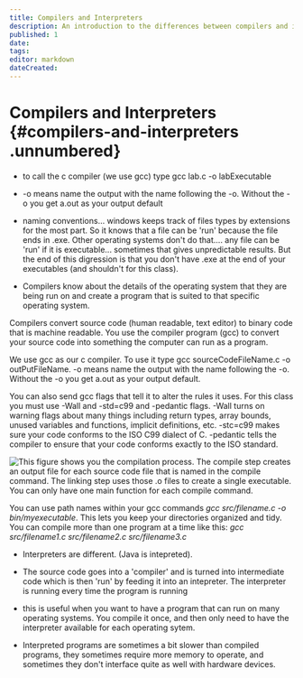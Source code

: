 ```yaml
---
title: Compilers and Interpreters
description: An introduction to the differences between compilers and interpreters
published: 1
date: 
tags: 
editor: markdown
dateCreated: 
---
```



# Compilers and Interpreters {#compilers-and-interpreters .unnumbered}

-   to call the c compiler (we use gcc) type gcc lab.c -o labExecutable

-   -o means name the output with the name following the -o. Without the
    -o you get a.out as your output default

-   naming conventions\... windows keeps track of files types by
    extensions for the most part. So it knows that a file can be 'run'
    because the file ends in .exe. Other operating systems don't do
    that\.... any file can be 'run' if it is executable\... sometimes
    that gives unpredictable results. But the end of this digression is
    that you don't have .exe at the end of your executables (and
    shouldn't for this class).

-   Compilers know about the details of the operating system that they
    are being run on and create a program that is suited to that
    specific operating system.

Compilers convert source code (human readable, text editor) to binary
code that is machine readable. You use the compiler program (gcc) to
convert your source code into something the computer can run as a
program.

We use gcc as our c compiler. To use it type gcc sourceCodeFileName.c -o
outPutFileName. -o means name the output with the name following the -o.
Without the -o you get a.out as your output default.

You can also send gcc flags that tell it to alter the rules it uses. For
this class you must use -Wall and -std=c99 and -pedantic flags. -Wall
turns on warning flags about many things including return types, array
bounds, unused variables and functions, implicit definitions, etc.
-stc=c99 makes sure your code conforms to the ISO C99 dialect of C.
-pedantic tells the compiler to ensure that your code conforms exactly
to the ISO standard.

![This figure shows you the compilation process. The compile step
creates an output file for each source code file that is named in the
compile command. The linking step uses those .o files to create a single
executable. You can only have one main function for each compile
command.](/img/compilationVis.jpg)

You can use path names within your gcc commands *gcc src/filename.c -o
bin/myexecutable*. This lets you keep your directories organized and
tidy. You can compile more than one program at a time like this: *gcc
src/filename1.c src/filename2.c src/filename3.c*

-   Interpreters are different. (Java is intepreted).

-   The source code goes into a 'compiler' and is turned into
    intermediate code which is then 'run' by feeding it into an
    intepreter. The interpreter is running every time the program is
    running

-   this is useful when you want to have a program that can run on many
    operating systems. You compile it once, and then only need to have
    the interpreter available for each operating sytem.

-   Interpreted programs are sometimes a bit slower than compiled
    programs, they sometimes require more memory to operate, and
    sometimes they don't interface quite as well with hardware devices.
